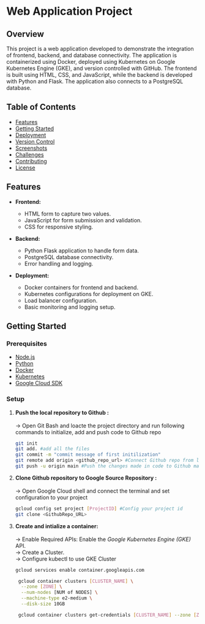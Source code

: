 # Web Application Project

## Overview

This project is a web application developed to demonstrate the integration of frontend, backend, and database connectivity. The application is containerized using Docker, deployed using Kubernetes on Google Kubernetes Engine (GKE), and version controlled with GitHub. The frontend is built using HTML, CSS, and JavaScript, while the backend is developed with Python and Flask. The application also connects to a PostgreSQL database.

## Table of Contents

- [Features](#features)
- [Getting Started](#getting-started)
- [Deployment](#deployment)
- [Version Control](#version-control)
- [Screenshots](#screenshots)
- [Challenges](#challenges)
- [Contributing](#contributing)
- [License](#license)


## Features

- **Frontend:**
  - HTML form to capture two values.
  - JavaScript for form submission and validation.
  - CSS for responsive styling.
  
- **Backend:**
  - Python Flask application to handle form data.
  - PostgreSQL database connectivity.
  - Error handling and logging.

- **Deployment:**
  - Docker containers for frontend and backend.
  - Kubernetes configurations for deployment on GKE.
  - Load balancer configuration.
  - Basic monitoring and logging setup.

## Getting Started

### Prerequisites

- [Node.js](https://nodejs.org/)
- [Python](https://www.python.org/)
- [Docker](https://www.docker.com/)
- [Kubernetes](https://kubernetes.io/)
- [Google Cloud SDK](https://cloud.google.com/sdk)

### Setup

1. **Push the local repository to Github :** <br><br>
 -> Open Git Bash and loacte the project directory and run following commands to initialize, add and push code to Github repo
   ```sh
   git init
   git add. #add all the files
   git commit -m "commit message of first initilization"
   git remote add origin <github_repo_url> #Connect Github repo from local machine
   git push -u origin main #Push the changes made in code to Github main branch
   

3. **Clone Github repository to Google Source Repository :** <br><br>
-> Open Google Cloud shell and connect the terminal and set configuration to your project
   ```sh
   gcloud config set project [ProjectID] #Config your project id
   git clone <GithubRepo_URL>
   
4. **Create and intialize a container:** <br><br>
-> Enable Required APIs: Enable the *Google Kubernetes Engine (GKE)* API. <br>
-> Create a Cluster. <br>
-> Configure kubectl to use GKE Cluster <br>
   
   ```sh
   gcloud services enable container.googleapis.com
   ```

    ```bash
     gcloud container clusters [CLUSTER_NAME] \
      --zone [ZONE] \
      --num-nodes [NUM of NODES] \
      --machine-type e2-medium \
      --disk-size 10GB
    ```

    ```bash
     gcloud container clusters get-credentials [CLUSTER_NAME] --zone [ZONE]
    ```



